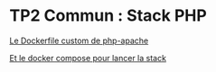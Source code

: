 # TP2 Commun : Stack PHP

[Le Dockerfile custom de php-apache](./php-apache.Dockerfile)

[Et le docker compose pour lancer la stack](./docker-compose.yml)
